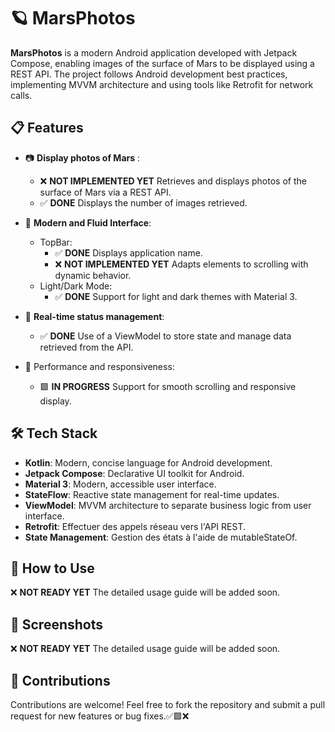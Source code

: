 # 🪐 **MarsPhotos**
**MarsPhotos** is a modern Android application developed with Jetpack Compose, enabling images of the surface of Mars to be displayed using a REST API. The project follows Android development best practices, implementing MVVM architecture and using tools like Retrofit for network calls.

## 📋 **Features**
   - 📷 **Display photos of Mars** :

      - ❌ **NOT IMPLEMENTED YET** Retrieves and displays photos of the surface of Mars via a REST API.
      - ✅ **DONE** Displays the number of images retrieved.

   - 🎨 **Modern and Fluid Interface**:

      - TopBar:
         - ✅ **DONE** Displays application name.
         - ❌ **NOT IMPLEMENTED YET** Adapts elements to scrolling with dynamic behavior.
      - Light/Dark Mode:
         - ✅ **DONE** Support for light and dark themes with Material 3.

   - 🔄 **Real-time status management**:

      - ✅ **DONE** Use of a ViewModel to store state and manage data retrieved from the API. 

   - 🚀 Performance and responsiveness:
   
      - 🟩 **IN PROGRESS** Support for smooth scrolling and responsive display.             

## 🛠️ **Tech Stack**
   - **Kotlin**: Modern, concise language for Android development.
   - **Jetpack Compose**: Declarative UI toolkit for Android.
   - **Material 3**: Modern, accessible user interface.
   - **StateFlow**: Reactive state management for real-time updates.
   - **ViewModel**: MVVM architecture to separate business logic from user interface.
   - **Retrofit**: Effectuer des appels réseau vers l'API REST.
   - **State Management**: Gestion des états à l'aide de mutableStateOf.
   
## 🚀 **How to Use**
❌ **NOT READY YET** The detailed usage guide will be added soon.

   
## 📸 **Screenshots**
❌ **NOT READY YET** The detailed usage guide will be added soon.

## 🤝 **Contributions**
Contributions are welcome! Feel free to fork the repository and submit a pull request for new features or bug fixes.✅🟩❌